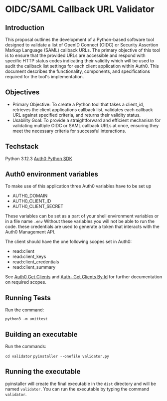# OIDC/SAML Callback URL Validator

## Introduction
This proposal outlines the development of a Python-based software tool designed to validate a list of OpenID Connect (OIDC) or Security Assertion Markup Language (SAML) callback URLs. The primary objective of this tool is to ensure that the provided URLs are accessible and respond with specific HTTP status codes indicating their validity which will be used to audit the callback list settings for each client application within Auth0. This document describes the functionality, components, and specifications required for the tool's implementation.

## Objectives
* Primary Objective: To create a Python tool that takes a client_id, retrieves the client applications callback list, validates each callback URL against specified criteria, and returns their validity status.
* Usability Goal: To provide a straightforward and efficient mechanism for validating multiple OIDC or SAML callback URLs at once, ensuring they meet the necessary criteria for successful interactions.

## Techstack
Python 3.12.3
[Auth0 Python SDK](https://auth0-python.readthedocs.io/en/latest/index.html)

## Auth0 environment variables
To make use of this application three Auth0 variables have to be set up

- AUTH0_DOMAIN
- AUTH0_CLIENT_ID
- AUTH0_CLIENT_SECRET

These variables can be set as a part of your shell environment variables or in a file name ```.env```
Without these variables you will not be able to run the code.  these credentials are used to generate a token that interacts with the Auth0 Management API.

The client should have the one following scopes set in Auth0:
- read:client
- read:client_keys
- read:client_credentials
- read:client_summary

See [Auth0 Get Clients](https://auth0.com/docs/api/management/v2/clients/get-clients) and [Auth- Get Clients By Id](https://auth0.com/docs/api/management/v2/clients/get-clients-by-id) for further documentation on required scopes.

## Running Tests
Run the command:

```python3 -m unittest```

## Building an executable
Run the commands:

```cd validator```
```pyinstaller --onefile validator.py```

## Running the executable
pyinstaller will create the final executable in the ```dist``` directory and will be named ```validator```. You can run the executable by typing the command ```validator```.